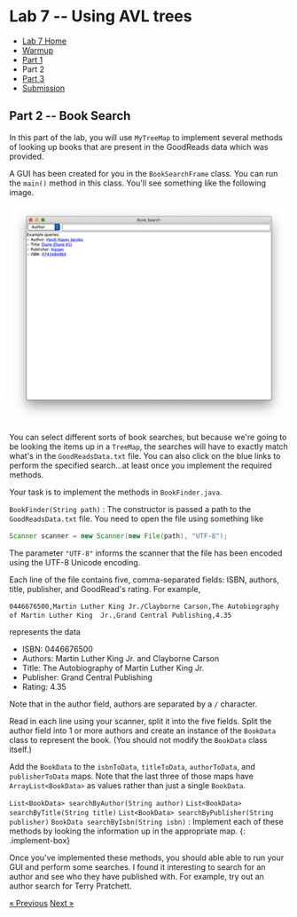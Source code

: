 # Lab 7 -- Using AVL trees

* [Lab 7 Home](index.html)
* [Warmup](warmup.html)
* [Part 1](part1.html)
* Part 2
* [Part 3](part3.html)
* [Submission](submission.html)


## Part 2 -- Book Search

In this part of the lab, you will use `MyTreeMap` to implement several methods
of looking up books that are present in the GoodReads data which was provided.

A GUI has been created for you in the `BookSearchFrame` class. You can run the
`main()` method in this class. You'll see something like the following image.

![Book search example](example.png)

You can select different sorts of book searches, but because we're going to be
looking the items up in a `TreeMap`, the searches will have to exactly match
what's in the `GoodReadsData.txt` file. You can also click on the blue links to
perform the specified search…at least once you implement the required methods.

Your task is to implement the methods in `BookFinder.java`.

`BookFinder(String path)`
: The constructor is passed a path to the `GoodReadsData.txt` file. You need
  to open the file using something like
  ```java
  Scanner scanner = new Scanner(new File(path), "UTF-8");
  ```
  The parameter `"UTF-8"` informs the scanner that the file has been encoded
  using the UTF-8 Unicode encoding.

  Each line of the file contains five, comma-separated fields: ISBN, authors,
  title, publisher, and GoodRead's rating. For example,
  ```
  0446676500,Martin Luther King Jr./Clayborne Carson,The Autobiography of Martin Luther King  Jr.,Grand Central Publishing,4.35
  ```
  represents the data
  - ISBN: 0446676500
  - Authors: Martin Luther King Jr. and Clayborne Carson
  - Title: The Autobiography of Martin Luther King  Jr.
  - Publisher: Grand Central Publishing
  - Rating: 4.35

  Note that in the author field, authors are separated by a `/` character.

  Read in each line using your scanner, split it into the five fields. Split
  the author field into 1 or more authors and create an instance of the
  `BookData` class to represent the book. (You should not modify the
  `BookData` class itself.)

  Add the `BookData` to the `isbnToData`, `titleToData`, `authorToData`, and
  `publisherToData` maps. Note that the last three of those maps have
  `ArrayList<BookData>` as values rather than just a single `BookData`.

`List<BookData> searchByAuthor(String author)`
`List<BookData> searchByTitle(String title)`
`List<BookData> searchByPublisher(String publisher)`
`BookData searchByIsbn(String isbn)`
: Implement each of these methods by looking the information up in the appropriate map.
{: .implement-box}

Once you've implemented these methods, you should able able to run your GUI
and perform some searches. I found it interesting to search for an author and
see who they have published with. For example, try out an author search for
Terry Pratchett.

[&laquo; Previous](part1.html)   [Next &raquo;](submission.html)